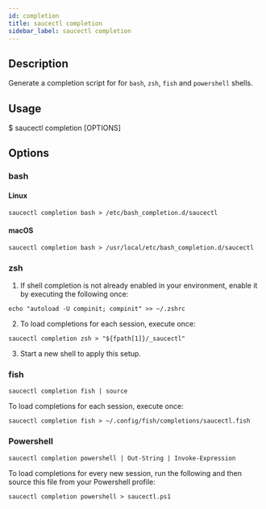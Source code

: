 ```yaml
---
id: completion
title: saucectl completion
sidebar_label: saucectl completion
---
```


## Description

Generate a completion script for for `bash`, `zsh`, `fish` and `powershell` shells.

## Usage

<span className="cli">$ saucectl completion [OPTIONS]</span>


## Options

### <span className="cli">bash</span>
<div className="cli-desc">

#### Linux

```
saucectl completion bash > /etc/bash_completion.d/saucectl
```

#### macOS

```
saucectl completion bash > /usr/local/etc/bash_completion.d/saucectl
```

</div>


### <span className="cli">zsh</span>
<div className="cli-desc">

1. If shell completion is not already enabled in your environment, enable it by executing the following once:
  ```
  echo "autoload -U compinit; compinit" >> ~/.zshrc
  ```
2. To load completions for each session, execute once:
  ```
  saucectl completion zsh > "${fpath[1]}/_saucectl"
  ```
3. Start a new shell to apply this setup.

</div>

### <span className="cli">fish</span>
<div className="cli-desc">

```
saucectl completion fish | source
```

To load completions for each session, execute once:

```
saucectl completion fish > ~/.config/fish/completions/saucectl.fish
```

</div>

### <span className="cli">Powershell</span>
<div className="cli-desc">

```
saucectl completion powershell | Out-String | Invoke-Expression
```

To load completions for every new session, run the following and then source this file from your Powershell profile:

```
saucectl completion powershell > saucectl.ps1
```

</div>
